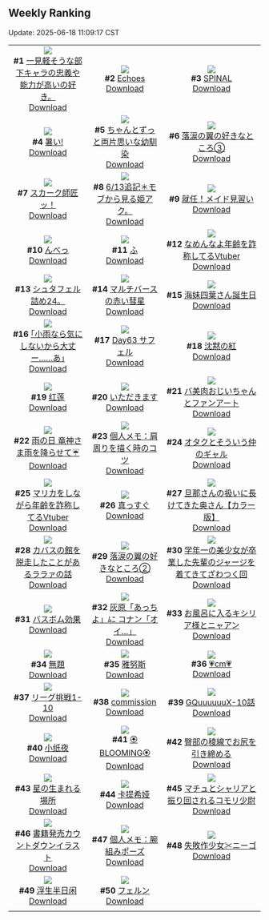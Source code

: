 ## Weekly Ranking
Update: 2025-06-18 11:09:17 CST

|      |      |      |
| :----: | :----: | :----: |
| ![](https://i.pixiv.re/c/240x480/img-master/img/2025/06/12/08/51/58/131436636_p0_master1200.jpg)<br>**#1** [一見軽そうな部下キャラの忠義や能力が高いの好き。](https://www.pixiv.net/artworks/131436636)<br>[Download](https://i.pixiv.re/img-original/img/2025/06/12/08/51/58/131436636_p0.jpg) | ![](https://i.pixiv.re/c/240x480/img-master/img/2025/06/11/12/29/21/131429689_p0_master1200.jpg)<br>**#2** [Echoes](https://www.pixiv.net/artworks/131429689)<br>[Download](https://i.pixiv.re/img-original/img/2025/06/11/12/29/21/131429689_p0.jpg) | ![](https://i.pixiv.re/c/240x480/img-master/img/2025/06/10/00/00/02/131378670_p0_master1200.jpg)<br>**#3** [SPINAL](https://www.pixiv.net/artworks/131378670)<br>[Download](https://i.pixiv.re/img-original/img/2025/06/10/00/00/02/131378670_p0.png) |
| ![](https://i.pixiv.re/c/240x480/img-master/img/2025/06/10/00/36/28/131380636_p0_master1200.jpg)<br>**#4** [暑い!](https://www.pixiv.net/artworks/131380636)<br>[Download](https://i.pixiv.re/img-original/img/2025/06/10/00/36/28/131380636_p0.jpg) | ![](https://i.pixiv.re/c/240x480/img-master/img/2025/06/10/17/52/38/131400137_p0_master1200.jpg)<br>**#5** [ちゃんとずっと両片思いな幼馴染](https://www.pixiv.net/artworks/131400137)<br>[Download](https://i.pixiv.re/img-original/img/2025/06/10/17/52/38/131400137_p0.png) | ![](https://i.pixiv.re/c/240x480/img-master/img/2025/06/11/18/24/05/131437184_p0_master1200.jpg)<br>**#6** [落涙の翼の好きなところ③](https://www.pixiv.net/artworks/131437184)<br>[Download](https://i.pixiv.re/img-original/img/2025/06/11/18/24/05/131437184_p0.jpg) |
| ![](https://i.pixiv.re/c/240x480/img-master/img/2025/06/10/00/00/24/131378865_p0_master1200.jpg)<br>**#7** [スカーク師匠ッ！](https://www.pixiv.net/artworks/131378865)<br>[Download](https://i.pixiv.re/img-original/img/2025/06/10/00/00/24/131378865_p0.jpg) | ![](https://i.pixiv.re/c/240x480/img-master/img/2025/06/13/17/45/02/131425471_p0_master1200.jpg)<br>**#8** [6/13追記＊モブから見る姫アク。](https://www.pixiv.net/artworks/131425471)<br>[Download](https://i.pixiv.re/img-original/img/2025/06/13/17/45/02/131425471_p0.jpg) | ![](https://i.pixiv.re/c/240x480/img-master/img/2025/06/11/12/04/49/131429204_p0_master1200.jpg)<br>**#9** [就任！メイド見習い](https://www.pixiv.net/artworks/131429204)<br>[Download](https://i.pixiv.re/img-original/img/2025/06/11/12/04/49/131429204_p0.jpg) |
| ![](https://i.pixiv.re/c/240x480/img-master/img/2025/06/10/00/00/10/131378752_p0_master1200.jpg)<br>**#10** [んべっ](https://www.pixiv.net/artworks/131378752)<br>[Download](https://i.pixiv.re/img-original/img/2025/06/10/00/00/10/131378752_p0.png) | ![](https://i.pixiv.re/c/240x480/img-master/img/2025/06/10/04/30/01/131385573_p0_master1200.jpg)<br>**#11** [ふ](https://www.pixiv.net/artworks/131385573)<br>[Download](https://i.pixiv.re/img-original/img/2025/06/10/04/30/01/131385573_p0.png) | ![](https://i.pixiv.re/c/240x480/img-master/img/2025/06/11/21/09/49/131443570_p0_master1200.jpg)<br>**#12** [なめんなよ年齢を詐称してるVtuber](https://www.pixiv.net/artworks/131443570)<br>[Download](https://i.pixiv.re/img-original/img/2025/06/11/21/09/49/131443570_p0.png) |
| ![](https://i.pixiv.re/c/240x480/img-master/img/2025/06/11/02/18/26/131420019_p0_master1200.jpg)<br>**#13** [シュタフェル詰め24。](https://www.pixiv.net/artworks/131420019)<br>[Download](https://i.pixiv.re/img-original/img/2025/06/11/02/18/26/131420019_p0.jpg) | ![](https://i.pixiv.re/c/240x480/img-master/img/2025/06/12/00/18/10/131452265_p0_master1200.jpg)<br>**#14** [マルチバースの赤い彗星](https://www.pixiv.net/artworks/131452265)<br>[Download](https://i.pixiv.re/img-original/img/2025/06/12/00/18/10/131452265_p0.jpg) | ![](https://i.pixiv.re/c/240x480/img-master/img/2025/06/10/21/39/03/131408896_p0_master1200.jpg)<br>**#15** [海妹四葉さん誕生日](https://www.pixiv.net/artworks/131408896)<br>[Download](https://i.pixiv.re/img-original/img/2025/06/10/21/39/03/131408896_p0.jpg) |
| ![](https://i.pixiv.re/c/240x480/img-master/img/2025/06/11/00/26/54/131416634_p0_master1200.jpg)<br>**#16** [｢小雨なら気にしないから大丈ー……あ｣](https://www.pixiv.net/artworks/131416634)<br>[Download](https://i.pixiv.re/img-original/img/2025/06/11/00/26/54/131416634_p0.jpg) | ![](https://i.pixiv.re/c/240x480/img-master/img/2025/06/11/00/00/18/131415178_p0_master1200.jpg)<br>**#17** [Day63 サフェル](https://www.pixiv.net/artworks/131415178)<br>[Download](https://i.pixiv.re/img-original/img/2025/06/11/00/00/18/131415178_p0.jpg) | ![](https://i.pixiv.re/c/240x480/img-master/img/2025/06/11/21/35/22/131444605_p0_master1200.jpg)<br>**#18** [沈黙の紅](https://www.pixiv.net/artworks/131444605)<br>[Download](https://i.pixiv.re/img-original/img/2025/06/11/21/35/22/131444605_p0.jpg) |
| ![](https://i.pixiv.re/c/240x480/img-master/img/2025/06/11/20/57/41/131442855_p0_master1200.jpg)<br>**#19** [红莲](https://www.pixiv.net/artworks/131442855)<br>[Download](https://i.pixiv.re/img-original/img/2025/06/11/20/57/41/131442855_p0.jpg) | ![](https://i.pixiv.re/c/240x480/img-master/img/2025/06/11/07/00/03/131424158_p0_master1200.jpg)<br>**#20** [いただきます](https://www.pixiv.net/artworks/131424158)<br>[Download](https://i.pixiv.re/img-original/img/2025/06/11/07/00/03/131424158_p0.png) | ![](https://i.pixiv.re/c/240x480/img-master/img/2025/06/12/00/22/06/131452419_p0_master1200.jpg)<br>**#21** [バ美肉おじいちゃんとファンアート](https://www.pixiv.net/artworks/131452419)<br>[Download](https://i.pixiv.re/img-original/img/2025/06/12/00/22/06/131452419_p0.jpg) |
| ![](https://i.pixiv.re/c/240x480/img-master/img/2025/06/11/20/21/00/131441429_p0_master1200.jpg)<br>**#22** [雨の日   竜神さま雨を降らせて☔](https://www.pixiv.net/artworks/131441429)<br>[Download](https://i.pixiv.re/img-original/img/2025/06/11/20/21/00/131441429_p0.jpg) | ![](https://i.pixiv.re/c/240x480/img-master/img/2025/06/12/06/00/08/131459108_p0_master1200.jpg)<br>**#23** [個人メモ：肩周りを描く時のコツ](https://www.pixiv.net/artworks/131459108)<br>[Download](https://i.pixiv.re/img-original/img/2025/06/12/06/00/08/131459108_p0.jpg) | ![](https://i.pixiv.re/c/240x480/img-master/img/2025/06/11/00/00/11/131415122_p0_master1200.jpg)<br>**#24** [オタクとそういう仲のギャル](https://www.pixiv.net/artworks/131415122)<br>[Download](https://i.pixiv.re/img-original/img/2025/06/11/00/00/11/131415122_p0.jpg) |
| ![](https://i.pixiv.re/c/240x480/img-master/img/2025/06/10/21/08/26/131407659_p0_master1200.jpg)<br>**#25** [マリカをしながら年齢を詐称してるVtuber](https://www.pixiv.net/artworks/131407659)<br>[Download](https://i.pixiv.re/img-original/img/2025/06/10/21/08/26/131407659_p0.png) | ![](https://i.pixiv.re/c/240x480/img-master/img/2025/06/10/00/00/13/131378784_p0_master1200.jpg)<br>**#26** [真っすぐ](https://www.pixiv.net/artworks/131378784)<br>[Download](https://i.pixiv.re/img-original/img/2025/06/10/00/00/13/131378784_p0.png) | ![](https://i.pixiv.re/c/240x480/img-master/img/2025/06/11/00/04/25/131415639_p0_master1200.jpg)<br>**#27** [旦那さんの扱いに長けてきた奥さん【カラー版】](https://www.pixiv.net/artworks/131415639)<br>[Download](https://i.pixiv.re/img-original/img/2025/06/11/00/04/25/131415639_p0.jpg) |
| ![](https://i.pixiv.re/c/240x480/img-master/img/2025/06/11/17/13/33/131435084_p0_master1200.jpg)<br>**#28** [カバスの館を脱走したことがあるララァの話](https://www.pixiv.net/artworks/131435084)<br>[Download](https://i.pixiv.re/img-original/img/2025/06/11/17/13/33/131435084_p0.jpg) | ![](https://i.pixiv.re/c/240x480/img-master/img/2025/06/10/16/19/13/131397925_p0_master1200.jpg)<br>**#29** [落涙の翼の好きなところ②](https://www.pixiv.net/artworks/131397925)<br>[Download](https://i.pixiv.re/img-original/img/2025/06/10/16/19/13/131397925_p0.jpg) | ![](https://i.pixiv.re/c/240x480/img-master/img/2025/06/10/12/11/00/131393154_p0_master1200.jpg)<br>**#30** [学年一の美少女が卒業した先輩のジャージを着てきてざわつく回](https://www.pixiv.net/artworks/131393154)<br>[Download](https://i.pixiv.re/img-original/img/2025/06/10/12/11/00/131393154_p0.png) |
| ![](https://i.pixiv.re/c/240x480/img-master/img/2025/06/11/12/09/17/131429300_p0_master1200.jpg)<br>**#31** [バスボム効果](https://www.pixiv.net/artworks/131429300)<br>[Download](https://i.pixiv.re/img-original/img/2025/06/11/12/09/17/131429300_p0.png) | ![](https://i.pixiv.re/c/240x480/img-master/img/2025/06/11/18/51/14/131438042_p0_master1200.jpg)<br>**#32** [灰原「あっちよ」ﾑﾆ コナン「オイ…」](https://www.pixiv.net/artworks/131438042)<br>[Download](https://i.pixiv.re/img-original/img/2025/06/11/18/51/14/131438042_p0.jpg) | ![](https://i.pixiv.re/c/240x480/img-master/img/2025/06/11/02/29/58/131420258_p0_master1200.jpg)<br>**#33** [お風呂に入るキシリア様とニャアン](https://www.pixiv.net/artworks/131420258)<br>[Download](https://i.pixiv.re/img-original/img/2025/06/11/02/29/58/131420258_p0.jpg) |
| ![](https://i.pixiv.re/c/240x480/img-master/img/2025/06/10/01/28/57/131382356_p0_master1200.jpg)<br>**#34** [無題](https://www.pixiv.net/artworks/131382356)<br>[Download](https://i.pixiv.re/img-original/img/2025/06/10/01/28/57/131382356_p0.jpg) | ![](https://i.pixiv.re/c/240x480/img-master/img/2025/06/11/17/00/22/131434633_p0_master1200.jpg)<br>**#35** [雅努斯](https://www.pixiv.net/artworks/131434633)<br>[Download](https://i.pixiv.re/img-original/img/2025/06/11/17/00/22/131434633_p0.jpg) | ![](https://i.pixiv.re/c/240x480/img-master/img/2025/06/11/20/36/38/131442060_p0_master1200.jpg)<br>**#36** [💗cm💗](https://www.pixiv.net/artworks/131442060)<br>[Download](https://i.pixiv.re/img-original/img/2025/06/11/20/36/38/131442060_p0.png) |
| ![](https://i.pixiv.re/c/240x480/img-master/img/2025/06/11/23/18/09/131449247_p0_master1200.jpg)<br>**#37** [リーグ挑戦1-10](https://www.pixiv.net/artworks/131449247)<br>[Download](https://i.pixiv.re/img-original/img/2025/06/11/23/18/09/131449247_p0.png) | ![](https://i.pixiv.re/c/240x480/img-master/img/2025/06/11/13/46/17/131431087_p0_master1200.jpg)<br>**#38** [commission](https://www.pixiv.net/artworks/131431087)<br>[Download](https://i.pixiv.re/img-original/img/2025/06/11/13/46/17/131431087_p0.jpg) | ![](https://i.pixiv.re/c/240x480/img-master/img/2025/06/13/06/39/13/131427929_p0_master1200.jpg)<br>**#39** [GQuuuuuuX-10話](https://www.pixiv.net/artworks/131427929)<br>[Download](https://i.pixiv.re/img-original/img/2025/06/13/06/39/13/131427929_p0.jpg) |
| ![](https://i.pixiv.re/c/240x480/img-master/img/2025/06/12/16/24/53/131469928_p0_master1200.jpg)<br>**#40** [小纸夜](https://www.pixiv.net/artworks/131469928)<br>[Download](https://i.pixiv.re/img-original/img/2025/06/12/16/24/53/131469928_p0.jpg) | ![](https://i.pixiv.re/c/240x480/img-master/img/2025/06/12/17/20/20/131471002_p0_master1200.jpg)<br>**#41** [🏵️BLOOMING🏵️](https://www.pixiv.net/artworks/131471002)<br>[Download](https://i.pixiv.re/img-original/img/2025/06/12/17/20/20/131471002_p0.jpg) | ![](https://i.pixiv.re/c/240x480/img-master/img/2025/06/11/11/48/15/131428689_p0_master1200.jpg)<br>**#42** [臀部の稜線でお尻を引き締める](https://www.pixiv.net/artworks/131428689)<br>[Download](https://i.pixiv.re/img-original/img/2025/06/11/11/48/15/131428689_p0.png) |
| ![](https://i.pixiv.re/c/240x480/img-master/img/2025/06/11/00/00/31/131415257_p0_master1200.jpg)<br>**#43** [星の生まれる場所](https://www.pixiv.net/artworks/131415257)<br>[Download](https://i.pixiv.re/img-original/img/2025/06/11/00/00/31/131415257_p0.png) | ![](https://i.pixiv.re/c/240x480/img-master/img/2025/06/12/14/33/17/131467854_p0_master1200.jpg)<br>**#44** [卡提希娅](https://www.pixiv.net/artworks/131467854)<br>[Download](https://i.pixiv.re/img-original/img/2025/06/12/14/33/17/131467854_p0.jpg) | ![](https://i.pixiv.re/c/240x480/img-master/img/2025/06/12/00/00/16/131451126_p0_master1200.jpg)<br>**#45** [マチュとシャリアと振り回されるコモリ少尉](https://www.pixiv.net/artworks/131451126)<br>[Download](https://i.pixiv.re/img-original/img/2025/06/12/00/00/16/131451126_p0.png) |
| ![](https://i.pixiv.re/c/240x480/img-master/img/2025/06/10/19/34/25/131403784_p0_master1200.jpg)<br>**#46** [書籍発売カウントダウンイラスト](https://www.pixiv.net/artworks/131403784)<br>[Download](https://i.pixiv.re/img-original/img/2025/06/10/19/34/25/131403784_p0.jpg) | ![](https://i.pixiv.re/c/240x480/img-master/img/2025/06/10/06/00/09/131386759_p0_master1200.jpg)<br>**#47** [個人メモ：腕組みポーズ](https://www.pixiv.net/artworks/131386759)<br>[Download](https://i.pixiv.re/img-original/img/2025/06/10/06/00/09/131386759_p0.jpg) | ![](https://i.pixiv.re/c/240x480/img-master/img/2025/06/11/21/24/48/131444105_p0_master1200.jpg)<br>**#48** [失敗作少女✂ニーゴ](https://www.pixiv.net/artworks/131444105)<br>[Download](https://i.pixiv.re/img-original/img/2025/06/11/21/24/48/131444105_p0.png) |
| ![](https://i.pixiv.re/c/240x480/img-master/img/2025/06/12/13/03/52/131466322_p0_master1200.jpg)<br>**#49** [浮生半日闲](https://www.pixiv.net/artworks/131466322)<br>[Download](https://i.pixiv.re/img-original/img/2025/06/12/13/03/52/131466322_p0.jpg) | ![](https://i.pixiv.re/c/240x480/img-master/img/2025/06/11/02/03/14/131419679_p0_master1200.jpg)<br>**#50** [フェルン](https://www.pixiv.net/artworks/131419679)<br>[Download](https://i.pixiv.re/img-original/img/2025/06/11/02/03/14/131419679_p0.jpg) |
|      |
